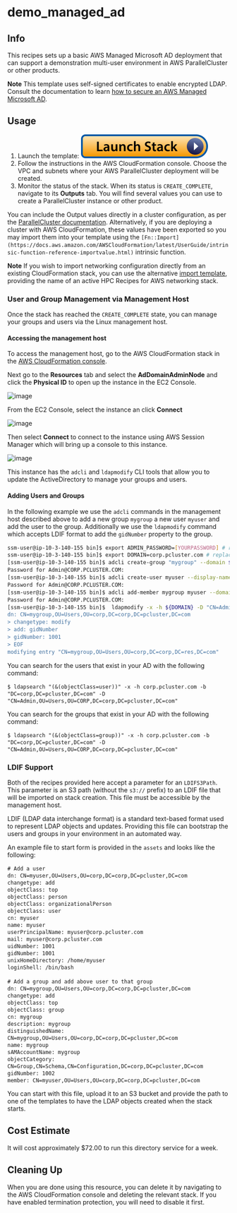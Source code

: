 # demo_managed_ad

## Info

This recipes sets up a basic AWS Managed Microsoft AD deployment that can support a demonstration multi-user environment in AWS ParallelCluster or other products. 

**Note** This template uses self-signed certificates to enable encrypted LDAP. Consult the documentation to learn [how to secure an AWS Managed Microsoft AD](https://docs.aws.amazon.com/directoryservice/latest/admin-guide/ms_ad_security.html).

## Usage

1. Launch the template: [![Launch stack](../../../docs/media/launch-stack.svg)](https://console.aws.amazon.com/cloudformation/home?region=us-east-2#/stacks/create/review?stackName=managed-adb&templateURL=https://aws-hpc-recipes.s3.us-east-1.amazonaws.com/main/recipes/dir/demo_managed_ad/assets/main.yaml)
2. Follow the instructions in the AWS CloudFormation console. Choose the VPC and subnets where your AWS ParallelCluster deployment will be created. 
3. Monitor the status of the stack. When its status is `CREATE_COMPLETE`, navigate to its **Outputs** tab. You will find several values you can use to create a ParallelCluster instance or other product.

You can include the Output values directly in a cluster configuration, as per the [ParallelCluster documentation](https://docs.aws.amazon.com/parallelcluster/latest/ug/multi-user-v3.html). Alternatively, if you are deploying a cluster with AWS CloudFormation, these values have been exported so you may import them into your template using the `[Fn::Import](https://docs.aws.amazon.com/AWSCloudFormation/latest/UserGuide/intrinsic-function-reference-importvalue.html)` intrinsic function. 

**Note** If you wish to import networking configuration directly from an existing CloudFormation stack, you can use the alternative [import template](https://console.aws.amazon.com/cloudformation/home?region=us-east-2#/stacks/create/review?stackName=managed-adb&templateURL=https://aws-hpc-recipes.s3.us-east-1.amazonaws.com/main/recipes/dir/demo_managed_ad/assets/main-import.yaml), providing the name of an active HPC Recipes for AWS networking stack.

### User and Group Management via Management Host

Once the stack has reached the `CREATE_COMPLETE` state, you can manage your groups and users via the Linux management host. 

#### Accessing the management host

To access the management host, go to the AWS CloudFormation stack in the [AWS CloudFormation console](https://console.aws.amazon.com/cloudformation/home).

Next go to the **Resources** tab and select the **AdDomainAdminNode** and click the **Physical ID** to open up the instance in the EC2 Console.

![image](https://github.com/charlesg3/aws-hpc-recipes/assets/6087509/df21afe9-0cb6-46ed-a85c-58f9082dc204)

From the EC2 Console, select the instance an click **Connect**

![image](https://github.com/charlesg3/aws-hpc-recipes/assets/6087509/f141a6a4-5edd-416d-981d-386fb5170c24)

Then select **Connect** to connect to the instance using AWS Session Manager which will bring up a console to this instance.

![image](https://github.com/charlesg3/aws-hpc-recipes/assets/6087509/5351d842-34c5-47a3-8fa0-7730acc8e903)

This instance has the `adcli` and `ldapmodify`  CLI tools that allow you to update the ActiveDirectory to manage your groups and users.

#### Adding Users and Groups

In the following example we use the `adcli` commands in the management host described above to add a new group `mygroup` a new user `myuser` and add the user to the group. Additionally we use the `ldapmodify` command which accepts LDIF format to add the `gidNumber` property to the group.

```.sh
ssm-user@ip-10-3-140-155 bin]$ export ADMIN_PASSWORD=[YOURPASSWORD] # replace or provide in the ldapmodify command below
ssm-user@ip-10-3-140-155 bin]$ export DOMAIN=corp.pcluster.com # replace with your domain
[ssm-user@ip-10-3-140-155 bin]$ adcli create-group "mygroup" --domain ${DOMAIN} -U "Admin"
Password for Admin@CORP.PCLUSTER.COM:
[ssm-user@ip-10-3-140-155 bin]$ adcli create-user myuser --display-name "New User" --mail="myuser@${DOMAIN}" --unix-home=/home/myuser --unix-gid=1001 --unix-shell=/bin/bash --unix-uid=1001 --domain ${DOMAIN} -U "Admin"
Password for Admin@CORP.PCLUSTER.COM:
[ssm-user@ip-10-3-140-155 bin]$ adcli add-member mygroup myuser --domain ${DOMAIN} -U Admin
Password for Admin@CORP.PCLUSTER.COM:
[ssm-user@ip-10-3-140-155 bin]$  ldapmodify -x -h ${DOMAIN} -D "CN=Admin,OU=Users,OU=CORP,DC=corp,DC=pcluster,DC=com" -w ${ADMIN_PASSWORD} << EOF
dn: CN=mygroup,OU=Users,OU=corp,DC=corp,DC=pcluster,DC=com
> changetype: modify
> add: gidNumber
> gidNumber: 1001
> EOF
modifying entry "CN=mygroup,OU=Users,OU=corp,DC=corp,DC=res,DC=com"
```

You can search for the users that exist in your AD with the following command:

```
$ ldapsearch "(&(objectClass=user))" -x -h corp.pcluster.com -b "DC=corp,DC=pcluster,DC=com" -D "CN=Admin,OU=Users,OU=CORP,DC=corp,DC=pcluster,DC=com"
```

You can search for the groups that exist in your AD with the following command:

```
$ ldapsearch "(&(objectClass=group))" -x -h corp.pcluster.com -b "DC=corp,DC=pcluster,DC=com" -D "CN=Admin,OU=Users,OU=CORP,DC=corp,DC=pcluster,DC=com"
```


### LDIF Support

Both of the recipes provided here accept a parameter for an `LDIFS3Path`. This parameter is an S3 path (without the `s3://` prefix) to an LDIF file that will be imported on stack creation. This file must be accessible by the management host.

LDIF (LDAP data interchange format) is a standard text-based format used to represent LDAP objects and updates. Providing this file can bootstrap the users and groups in your environment in an automated way.

An example file to start form is provided in the `assets` and looks like the following:

```.ldif
# Add a user
dn: CN=myuser,OU=Users,OU=corp,DC=corp,DC=pcluster,DC=com
changetype: add
objectClass: top
objectClass: person
objectClass: organizationalPerson
objectClass: user
cn: myuser
name: myuser
userPrincipalName: myuser@corp.pcluster.com
mail: myuser@corp.pcluster.com
uidNumber: 1001
gidNumber: 1001
unixHomeDirectory: /home/myuser
loginShell: /bin/bash

# Add a group and add above user to that group
dn: CN=mygroup,OU=Users,OU=corp,DC=corp,DC=pcluster,DC=com
changetype: add
objectClass: top
objectClass: group
cn: mygroup
description: mygroup
distinguishedName: CN=mygroup,OU=Users,OU=corp,DC=corp,DC=pcluster,DC=com
name: mygroup
sAMAccountName: mygroup
objectCategory: CN=Group,CN=Schema,CN=Configuration,DC=corp,DC=pcluster,DC=com
gidNumber: 1002
member: CN=myuser,OU=Users,OU=corp,DC=corp,DC=pcluster,DC=com
```
You can start with this file, upload it to an S3 bucket and provide the path to one of the templates to have the LDAP objects created when the stack starts.

## Cost Estimate

It will cost approximately $72.00 to run this directory service for a week. 

## Cleaning Up

When you are done using this resource, you can delete it by navigating to the AWS CloudFormation console and deleting the relevant stack. If you have enabled termination protection, you will need to disable it first.
